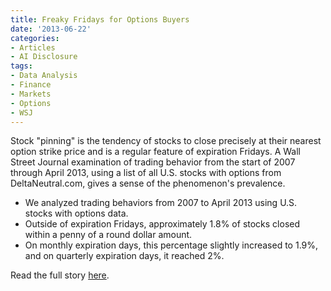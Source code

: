 ```yaml
---
title: Freaky Fridays for Options Buyers
date: '2013-06-22'
categories:
- Articles
- AI Disclosure
tags:
- Data Analysis
- Finance
- Markets
- Options
- WSJ
---
```


Stock "pinning" is the tendency of stocks to close precisely at their nearest
option strike price and is a regular feature of expiration Fridays. A Wall
Street Journal examination of trading behavior from the start of 2007 through
April 2013, using a list of all U.S. stocks with options from DeltaNeutral.com,
gives a sense of the phenomenon's prevalence.

- We analyzed trading behaviors from 2007 to April 2013 using U.S. stocks with
  options data.
- Outside of expiration Fridays, approximately 1.8% of stocks closed within a
  penny of a round dollar amount.
- On monthly expiration days, this percentage slightly increased to 1.9%, and on
  quarterly expiration days, it reached 2%.

Read the full story
[here](http://wsj.com/article/SB10001424127887323300004578559333319695070.html).
